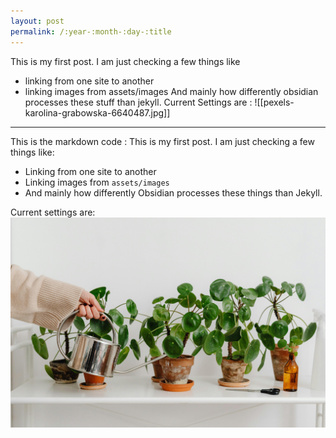 ```yaml
---
layout: post
permalink: /:year-:month-:day-:title
---
```


This is my first post. I am just checking a few things like 
- linking from one site to another 
- linking images from assets/images 
And mainly how differently obsidian processes these stuff than jekyll. 
Current Settings are : 
![[pexels-karolina-grabowska-6640487.jpg]]


---
This is the markdown code : 
This is my first post. I am just checking a few things like:
- Linking from one site to another
- Linking images from `assets/images`
- And mainly how differently Obsidian processes these things than Jekyll.

Current settings are:
![Image Alt Text](assets/images/pexels-karolina-grabowska-6640487.jpg)

